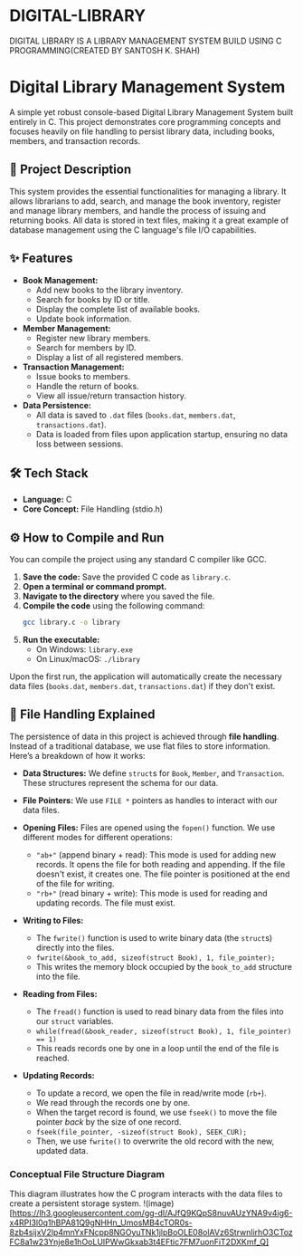 # DIGITAL-LIBRARY
DIGITAL LIBRARY IS A LIBRARY MANAGEMENT SYSTEM BUILD USING  C PROGRAMMING(CREATED BY SANTOSH K. SHAH)
# Digital Library Management System

A simple yet robust console-based Digital Library Management System built entirely in C. This project demonstrates core programming concepts and focuses heavily on file handling to persist library data, including books, members, and transaction records.

## 📖 Project Description

This system provides the essential functionalities for managing a library. It allows librarians to add, search, and manage the book inventory, register and manage library members, and handle the process of issuing and returning books. All data is stored in text files, making it a great example of database management using the C language's file I/O capabilities.

## ✨ Features

* **Book Management:**
    * Add new books to the library inventory.
    * Search for books by ID or title.
    * Display the complete list of available books.
    * Update book information.
* **Member Management:**
    * Register new library members.
    * Search for members by ID.
    * Display a list of all registered members.
* **Transaction Management:**
    * Issue books to members.
    * Handle the return of books.
    * View all issue/return transaction history.
* **Data Persistence:**
    * All data is saved to `.dat` files (`books.dat`, `members.dat`, `transactions.dat`).
    * Data is loaded from files upon application startup, ensuring no data loss between sessions.

## 🛠️ Tech Stack

* **Language:** C
* **Core Concept:** File Handling (stdio.h)

## ⚙️ How to Compile and Run

You can compile the project using any standard C compiler like GCC.

1.  **Save the code:** Save the provided C code as `library.c`.
2.  **Open a terminal or command prompt.**
3.  **Navigate to the directory** where you saved the file.
4.  **Compile the code** using the following command:
    ```bash
    gcc library.c -o library
    ```
5.  **Run the executable:**
    * On Windows: `library.exe`
    * On Linux/macOS: `./library`

Upon the first run, the application will automatically create the necessary data files (`books.dat`, `members.dat`, `transactions.dat`) if they don't exist.

## 📂 File Handling Explained

The persistence of data in this project is achieved through **file handling**. Instead of a traditional database, we use flat files to store information. Here’s a breakdown of how it works:

* **Data Structures:** We define `struct`s for `Book`, `Member`, and `Transaction`. These structures represent the schema for our data.

* **File Pointers:** We use `FILE *` pointers as handles to interact with our data files.

* **Opening Files:** Files are opened using the `fopen()` function. We use different modes for different operations:
    * `"ab+"` (append binary + read): This mode is used for adding new records. It opens the file for both reading and appending. If the file doesn't exist, it creates one. The file pointer is positioned at the end of the file for writing.
    * `"rb+"` (read binary + write): This mode is used for reading and updating records. The file must exist.

* **Writing to Files:**
    * The `fwrite()` function is used to write binary data (the `struct`s) directly into the files.
    * `fwrite(&book_to_add, sizeof(struct Book), 1, file_pointer);`
    * This writes the memory block occupied by the `book_to_add` structure into the file.

* **Reading from Files:**
    * The `fread()` function is used to read binary data from the files into our `struct` variables.
    * `while(fread(&book_reader, sizeof(struct Book), 1, file_pointer) == 1)`
    * This reads records one by one in a loop until the end of the file is reached.

* **Updating Records:**
    * To update a record, we open the file in read/write mode (`rb+`).
    * We read through the records one by one.
    * When the target record is found, we use `fseek()` to move the file pointer *back* by the size of one record.
    * `fseek(file_pointer, -sizeof(struct Book), SEEK_CUR);`
    * Then, we use `fwrite()` to overwrite the old record with the new, updated data.

### Conceptual File Structure Diagram

This diagram illustrates how the C program interacts with the data files to create a persistent storage system.
!(image)[https://lh3.googleusercontent.com/gg-dl/AJfQ9KQpS8nuvAUzYNA9v4ig6-x4RPI3l0q1hBPA81Q9gNHHn_UmosMB4cTOR0s-8zb4sijxV2lp4mnYxFNcpp8NGOyuTNk1jlpBoOLE08olAVz6StrwnlirhO3CTozFC8a1w23Ynje8e1hOoLUIPWwGkxab3t4EFtic7FM7uonFiT2DXKmf_Q]

